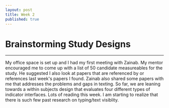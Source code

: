 ```yaml
---
layout: post
title: Week 2
published: true
---
```


# Brainstorming Study Designs
***

My office space is set up and I had my first meeting with Zainab. My mentor encouraged me to come up with a list of 50 candidate measureables for the study. He suggested I also look at papers that are referenced by or references last week's papers I found. Zainab also shared some papers with me that addresses the problems and gaps in texting. So far, we are leaning towards a within subjects design that evaluates four different types of indicator interfaces. Lots of reading this week. I am starting to realize that there is such few past research on typing/text visiblity. 
